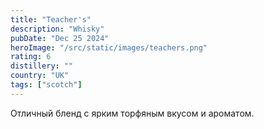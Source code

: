 ```yaml
---
title: "Teacher's"
description: "Whisky"
pubDate: "Dec 25 2024"
heroImage: "/src/static/images/teachers.png"
rating: 6
distillery: ""
country: "UK"
tags: ["scotch"]
---
```


Отличный бленд с ярким торфяным вкусом и ароматом.
